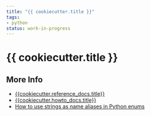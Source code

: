 ```yaml
---
title: "{{ cookiecutter.title }}"
tags:
- python
status: work-in-progress
---
```


# {{ cookiecutter.title }}

## More Info

* [{{cookiecutter.reference_docs.title}}]({{cookiecutter.reference_docs.url}})
* [{{cookiecutter.howto_docs.title}}]({{cookiecutter.howto_docs.url}})
* [How to use strings as name aliases in Python enums](https://www.notinventedhere.org/articles/python/how-to-use-strings-as-name-aliases-in-python-enums.html)

